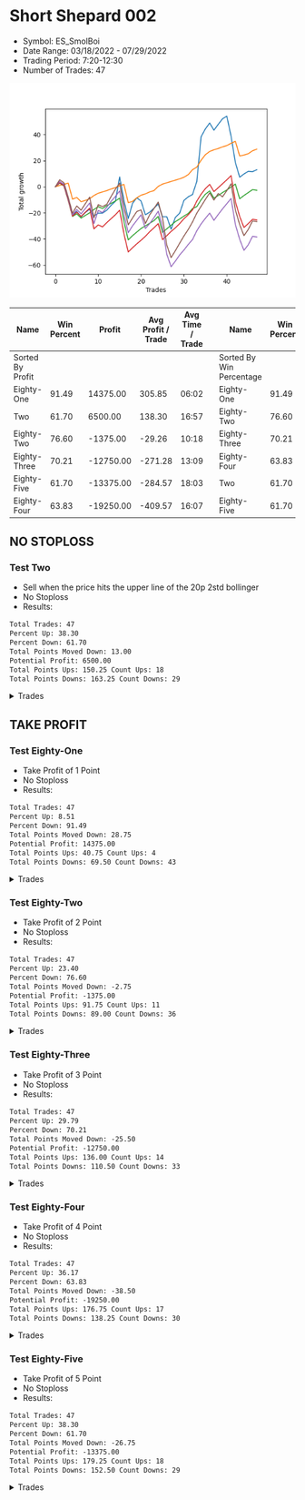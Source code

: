 # Short Shepard 002 
- Symbol: ES_SmolBoi
- Date Range: 03/18/2022 - 07/29/2022
- Trading Period: 7:20-12:30
- Number of Trades: 47

![Plot](ShortShepard002ES_SmolBoi.png)

| Name | Win Percent | Profit | Avg Profit / Trade | Avg Time / Trade |      | Name | Win Percent | Profit | Avg Profit / Trade | Avg Time / Trade |
| ---- | ----------- | ------ | ------------------ | ---------------- | ---- | ---- | ----------- | ------ | ------------------ | ---------------- |
| Sorted By <br> Profit | | | | | | Sorted By <br> Win Percentage ||||
| Eighty-One | 91.49 | 14375.00 | 305.85 | 06:02 |     | Eighty-One | 91.49 | 14375.00 | 305.85 | 06:02 |
| Two | 61.70 | 6500.00 | 138.30 | 16:57 |     | Eighty-Two | 76.60 | -1375.00 | -29.26 | 10:18 |
| Eighty-Two | 76.60 | -1375.00 | -29.26 | 10:18 |     | Eighty-Three | 70.21 | -12750.00 | -271.28 | 13:09 |
| Eighty-Three | 70.21 | -12750.00 | -271.28 | 13:09 |     | Eighty-Four | 63.83 | -19250.00 | -409.57 | 16:07 |
| Eighty-Five | 61.70 | -13375.00 | -284.57 | 18:03 |     | Two | 61.70 | 6500.00 | 138.30 | 16:57 |
| Eighty-Four | 63.83 | -19250.00 | -409.57 | 16:07 |     | Eighty-Five | 61.70 | -13375.00 | -284.57 | 18:03 |

## NO STOPLOSS

### Test Two
* Sell when the price hits the upper line of the 20p 2std bollinger
* No Stoploss
* Results:
```
Total Trades: 47
Percent Up: 38.30
Percent Down: 61.70
Total Points Moved Down: 13.00
Potential Profit: 6500.00
Total Points Ups: 150.25 Count Ups: 18
Total Points Downs: 163.25 Count Downs: 29
```

<details><summary>Trades</summary>

<code>In: 2022-03-25 11:57:00		Out: 2022-03-25 12:00:55		Total Position Time: 03:55		Total Move Down: 2.75		Total to Date: 2.75</code> <br />
<code>In: 2022-03-28 10:33:00		Out: 2022-03-28 10:55:00		Total Position Time: 22:00		Total Move Down: -1.00		Total to Date: 1.75</code> <br />
<code>In: 2022-03-28 11:34:00		Out: 2022-03-28 12:03:55		Total Position Time: 29:55		Total Move Down: -11.00		Total to Date: -9.25</code> <br />
<code>In: 2022-03-28 11:36:00		Out: 2022-03-28 12:05:55		Total Position Time: 29:55		Total Move Down: -12.25		Total to Date: -21.50</code> <br />
<code>In: 2022-03-29 08:36:00		Out: 2022-03-29 09:01:40		Total Position Time: 25:40		Total Move Down: 2.50		Total to Date: -19.00</code> <br />
<code>In: 2022-03-29 10:51:00		Out: 2022-03-29 11:18:30		Total Position Time: 27:30		Total Move Down: -4.00		Total to Date: -23.00</code> <br />
<code>In: 2022-04-06 08:56:00		Out: 2022-04-06 09:09:40		Total Position Time: 13:40		Total Move Down: 3.25		Total to Date: -19.75</code> <br />
<code>In: 2022-04-06 08:57:00		Out: 2022-04-06 09:09:40		Total Position Time: 12:40		Total Move Down: 2.50		Total to Date: -17.25</code> <br />
<code>In: 2022-04-06 10:32:00		Out: 2022-04-06 10:57:20		Total Position Time: 25:20		Total Move Down: -5.25		Total to Date: -22.50</code> <br />
<code>In: 2022-04-06 10:47:00		Out: 2022-04-06 10:57:20		Total Position Time: 10:20		Total Move Down: 2.25		Total to Date: -20.25</code> <br />
<code>In: 2022-04-07 10:25:00		Out: 2022-04-07 10:45:15		Total Position Time: 20:15		Total Move Down: -0.00		Total to Date: -20.25</code> <br />
<code>In: 2022-04-07 11:06:00		Out: 2022-04-07 11:18:20		Total Position Time: 12:20		Total Move Down: 2.25		Total to Date: -18.00</code> <br />
<code>In: 2022-04-12 08:36:00		Out: 2022-04-12 08:49:15		Total Position Time: 13:15		Total Move Down: 3.75		Total to Date: -14.25</code> <br />
<code>In: 2022-04-14 11:08:00		Out: 2022-04-14 11:19:10		Total Position Time: 11:10		Total Move Down: 3.00		Total to Date: -11.25</code> <br />
<code>In: 2022-04-25 07:39:00		Out: 2022-04-25 07:52:35		Total Position Time: 13:35		Total Move Down: 18.75		Total to Date: 7.50</code> <br />
<code>In: 2022-05-04 08:58:00		Out: 2022-05-04 09:27:55		Total Position Time: 29:55		Total Move Down: -18.00		Total to Date: -10.50</code> <br />
<code>In: 2022-05-04 09:32:00		Out: 2022-05-04 10:01:55		Total Position Time: 29:55		Total Move Down: -14.00		Total to Date: -24.50</code> <br />
<code>In: 2022-05-09 09:20:00		Out: 2022-05-09 09:37:50		Total Position Time: 17:50		Total Move Down: 11.75		Total to Date: -12.75</code> <br />
<code>In: 2022-05-09 12:04:00		Out: 2022-05-09 12:20:35		Total Position Time: 16:35		Total Move Down: 4.25		Total to Date: -8.50</code> <br />
<code>In: 2022-05-16 08:51:00		Out: 2022-05-16 09:11:35		Total Position Time: 20:35		Total Move Down: -2.50		Total to Date: -11.00</code> <br />
<code>In: 2022-05-24 08:55:00		Out: 2022-05-24 09:24:55		Total Position Time: 29:55		Total Move Down: -10.50		Total to Date: -21.50</code> <br />
<code>In: 2022-05-25 10:41:00		Out: 2022-05-25 10:52:10		Total Position Time: 11:10		Total Move Down: 2.00		Total to Date: -19.50</code> <br />
<code>In: 2022-05-25 10:47:00		Out: 2022-05-25 10:52:10		Total Position Time: 05:10		Total Move Down: 3.00		Total to Date: -16.50</code> <br />
<code>In: 2022-05-25 11:07:00		Out: 2022-05-25 11:07:10		Total Position Time: 00:10		Total Move Down: 3.25		Total to Date: -13.25</code> <br />
<code>In: 2022-05-25 11:23:00		Out: 2022-05-25 11:50:00		Total Position Time: 27:00		Total Move Down: -9.75		Total to Date: -23.00</code> <br />
<code>In: 2022-05-25 11:33:00		Out: 2022-05-25 11:50:00		Total Position Time: 17:00		Total Move Down: -0.00		Total to Date: -23.00</code> <br />
<code>In: 2022-05-31 07:26:00		Out: 2022-05-31 07:55:55		Total Position Time: 29:55		Total Move Down: -9.50		Total to Date: -32.50</code> <br />
<code>In: 2022-06-09 08:47:00		Out: 2022-06-09 09:11:05		Total Position Time: 24:05		Total Move Down: 9.00		Total to Date: -23.50</code> <br />
<code>In: 2022-06-09 10:14:00		Out: 2022-06-09 10:18:55		Total Position Time: 04:55		Total Move Down: 3.25		Total to Date: -20.25</code> <br />
<code>In: 2022-06-10 12:03:00		Out: 2022-06-10 12:05:55		Total Position Time: 02:55		Total Move Down: 9.75		Total to Date: -10.50</code> <br />
<code>In: 2022-06-13 10:54:00		Out: 2022-06-13 11:02:10		Total Position Time: 08:10		Total Move Down: 2.75		Total to Date: -7.75</code> <br />
<code>In: 2022-06-15 09:26:00		Out: 2022-06-15 09:34:05		Total Position Time: 08:05		Total Move Down: 1.75		Total to Date: -6.00</code> <br />
<code>In: 2022-06-15 11:02:00		Out: 2022-06-15 11:03:05		Total Position Time: 01:05		Total Move Down: 10.00		Total to Date: 4.00</code> <br />
<code>In: 2022-06-15 11:48:00		Out: 2022-06-15 11:58:05		Total Position Time: 10:05		Total Move Down: 34.25		Total to Date: 38.25</code> <br />
<code>In: 2022-06-16 08:31:00		Out: 2022-06-16 08:41:25		Total Position Time: 10:25		Total Move Down: 6.00		Total to Date: 44.25</code> <br />
<code>In: 2022-06-16 10:11:00		Out: 2022-06-16 10:20:05		Total Position Time: 09:05		Total Move Down: 4.50		Total to Date: 48.75</code> <br />
<code>In: 2022-06-17 08:13:00		Out: 2022-06-17 08:42:55		Total Position Time: 29:55		Total Move Down: -5.50		Total to Date: 43.25</code> <br />
<code>In: 2022-06-17 10:16:00		Out: 2022-06-17 10:27:05		Total Position Time: 11:05		Total Move Down: 4.50		Total to Date: 47.75</code> <br />
<code>In: 2022-06-23 11:41:00		Out: 2022-06-23 12:01:10		Total Position Time: 20:10		Total Move Down: 4.25		Total to Date: 52.00</code> <br />
<code>In: 2022-06-29 11:08:00		Out: 2022-06-29 11:20:45		Total Position Time: 12:45		Total Move Down: 2.00		Total to Date: 54.00</code> <br />
<code>In: 2022-06-30 07:39:00		Out: 2022-06-30 08:08:55		Total Position Time: 29:55		Total Move Down: -15.50		Total to Date: 38.50</code> <br />
<code>In: 2022-06-30 08:02:00		Out: 2022-06-30 08:31:55		Total Position Time: 29:55		Total Move Down: -20.00		Total to Date: 18.50</code> <br />
<code>In: 2022-07-01 10:36:00		Out: 2022-07-01 11:05:55		Total Position Time: 29:55		Total Move Down: -11.25		Total to Date: 7.25</code> <br />
<code>In: 2022-07-05 08:53:00		Out: 2022-07-05 09:03:50		Total Position Time: 10:50		Total Move Down: 2.50		Total to Date: 9.75</code> <br />
<code>In: 2022-07-06 10:11:00		Out: 2022-07-06 10:26:25		Total Position Time: 15:25		Total Move Down: 2.00		Total to Date: 11.75</code> <br />
<code>In: 2022-07-06 11:01:00		Out: 2022-07-06 11:02:20		Total Position Time: 01:20		Total Move Down: -0.25		Total to Date: 11.50</code> <br />
<code>In: 2022-07-18 08:48:00		Out: 2022-07-18 09:08:15		Total Position Time: 20:15		Total Move Down: 1.50		Total to Date: 13.00</code> <br />


</details>

## TAKE PROFIT

### Test Eighty-One
* Take Profit of 1 Point
* No Stoploss
* Results:
```
Total Trades: 47
Percent Up: 8.51
Percent Down: 91.49
Total Points Moved Down: 28.75
Potential Profit: 14375.00
Total Points Ups: 40.75 Count Ups: 4
Total Points Downs: 69.50 Count Downs: 43
```

<details><summary>Trades</summary>

<code>In: 2022-03-25 11:57:00		Out: 2022-03-25 11:58:45		Total Position Time: 01:45		Total Move Down: 1.00		Total to Date: 1.00</code> <br />
<code>In: 2022-03-28 10:33:00		Out: 2022-03-28 10:57:00		Total Position Time: 24:00		Total Move Down: 0.75		Total to Date: 1.75</code> <br />
<code>In: 2022-03-28 11:34:00		Out: 2022-03-28 11:36:05		Total Position Time: 02:05		Total Move Down: 1.00		Total to Date: 2.75</code> <br />
<code>In: 2022-03-28 11:36:00		Out: 2022-03-28 12:05:55		Total Position Time: 29:55		Total Move Down: -12.25		Total to Date: -9.50</code> <br />
<code>In: 2022-03-29 08:36:00		Out: 2022-03-29 08:37:25		Total Position Time: 01:25		Total Move Down: 1.25		Total to Date: -8.25</code> <br />
<code>In: 2022-03-29 10:51:00		Out: 2022-03-29 11:20:55		Total Position Time: 29:55		Total Move Down: -3.25		Total to Date: -11.50</code> <br />
<code>In: 2022-04-06 08:56:00		Out: 2022-04-06 08:56:55		Total Position Time: 00:55		Total Move Down: 1.00		Total to Date: -10.50</code> <br />
<code>In: 2022-04-06 08:57:00		Out: 2022-04-06 08:57:35		Total Position Time: 00:35		Total Move Down: 1.25		Total to Date: -9.25</code> <br />
<code>In: 2022-04-06 10:32:00		Out: 2022-04-06 11:00:10		Total Position Time: 28:10		Total Move Down: 2.50		Total to Date: -6.75</code> <br />
<code>In: 2022-04-06 10:47:00		Out: 2022-04-06 10:47:10		Total Position Time: 00:10		Total Move Down: 1.75		Total to Date: -5.00</code> <br />
<code>In: 2022-04-07 10:25:00		Out: 2022-04-07 10:48:20		Total Position Time: 23:20		Total Move Down: 1.00		Total to Date: -4.00</code> <br />
<code>In: 2022-04-07 11:06:00		Out: 2022-04-07 11:06:15		Total Position Time: 00:15		Total Move Down: 1.00		Total to Date: -3.00</code> <br />
<code>In: 2022-04-12 08:36:00		Out: 2022-04-12 08:36:10		Total Position Time: 00:10		Total Move Down: 1.25		Total to Date: -1.75</code> <br />
<code>In: 2022-04-14 11:08:00		Out: 2022-04-14 11:09:00		Total Position Time: 01:00		Total Move Down: 1.00		Total to Date: -0.75</code> <br />
<code>In: 2022-04-25 07:39:00		Out: 2022-04-25 07:39:15		Total Position Time: 00:15		Total Move Down: 1.50		Total to Date: 0.75</code> <br />
<code>In: 2022-05-04 08:58:00		Out: 2022-05-04 09:02:35		Total Position Time: 04:35		Total Move Down: 1.00		Total to Date: 1.75</code> <br />
<code>In: 2022-05-04 09:32:00		Out: 2022-05-04 10:01:55		Total Position Time: 29:55		Total Move Down: -14.00		Total to Date: -12.25</code> <br />
<code>In: 2022-05-09 09:20:00		Out: 2022-05-09 09:20:15		Total Position Time: 00:15		Total Move Down: 1.00		Total to Date: -11.25</code> <br />
<code>In: 2022-05-09 12:04:00		Out: 2022-05-09 12:04:10		Total Position Time: 00:10		Total Move Down: 2.75		Total to Date: -8.50</code> <br />
<code>In: 2022-05-16 08:51:00		Out: 2022-05-16 09:15:55		Total Position Time: 24:55		Total Move Down: 2.00		Total to Date: -6.50</code> <br />
<code>In: 2022-05-24 08:55:00		Out: 2022-05-24 08:56:15		Total Position Time: 01:15		Total Move Down: 1.00		Total to Date: -5.50</code> <br />
<code>In: 2022-05-25 10:41:00		Out: 2022-05-25 10:41:15		Total Position Time: 00:15		Total Move Down: 1.50		Total to Date: -4.00</code> <br />
<code>In: 2022-05-25 10:47:00		Out: 2022-05-25 10:51:20		Total Position Time: 04:20		Total Move Down: 1.00		Total to Date: -3.00</code> <br />
<code>In: 2022-05-25 11:07:00		Out: 2022-05-25 11:07:10		Total Position Time: 00:10		Total Move Down: 3.25		Total to Date: 0.25</code> <br />
<code>In: 2022-05-25 11:23:00		Out: 2022-05-25 11:23:25		Total Position Time: 00:25		Total Move Down: 1.75		Total to Date: 2.00</code> <br />
<code>In: 2022-05-25 11:33:00		Out: 2022-05-25 11:33:15		Total Position Time: 00:15		Total Move Down: 1.00		Total to Date: 3.00</code> <br />
<code>In: 2022-05-31 07:26:00		Out: 2022-05-31 07:26:20		Total Position Time: 00:20		Total Move Down: 1.00		Total to Date: 4.00</code> <br />
<code>In: 2022-06-09 08:47:00		Out: 2022-06-09 08:48:05		Total Position Time: 01:05		Total Move Down: 1.00		Total to Date: 5.00</code> <br />
<code>In: 2022-06-09 10:14:00		Out: 2022-06-09 10:16:30		Total Position Time: 02:30		Total Move Down: 1.00		Total to Date: 6.00</code> <br />
<code>In: 2022-06-10 12:03:00		Out: 2022-06-10 12:03:15		Total Position Time: 00:15		Total Move Down: 1.25		Total to Date: 7.25</code> <br />
<code>In: 2022-06-13 10:54:00		Out: 2022-06-13 10:54:10		Total Position Time: 00:10		Total Move Down: 2.00		Total to Date: 9.25</code> <br />
<code>In: 2022-06-15 09:26:00		Out: 2022-06-15 09:26:10		Total Position Time: 00:10		Total Move Down: 3.75		Total to Date: 13.00</code> <br />
<code>In: 2022-06-15 11:02:00		Out: 2022-06-15 11:02:10		Total Position Time: 00:10		Total Move Down: 2.00		Total to Date: 15.00</code> <br />
<code>In: 2022-06-15 11:48:00		Out: 2022-06-15 11:48:10		Total Position Time: 00:10		Total Move Down: 5.25		Total to Date: 20.25</code> <br />
<code>In: 2022-06-16 08:31:00		Out: 2022-06-16 08:31:10		Total Position Time: 00:10		Total Move Down: 4.25		Total to Date: 24.50</code> <br />
<code>In: 2022-06-16 10:11:00		Out: 2022-06-16 10:11:10		Total Position Time: 00:10		Total Move Down: 2.50		Total to Date: 27.00</code> <br />
<code>In: 2022-06-17 08:13:00		Out: 2022-06-17 08:25:45		Total Position Time: 12:45		Total Move Down: 1.25		Total to Date: 28.25</code> <br />
<code>In: 2022-06-17 10:16:00		Out: 2022-06-17 10:20:55		Total Position Time: 04:55		Total Move Down: 1.00		Total to Date: 29.25</code> <br />
<code>In: 2022-06-23 11:41:00		Out: 2022-06-23 11:42:00		Total Position Time: 01:00		Total Move Down: 1.25		Total to Date: 30.50</code> <br />
<code>In: 2022-06-29 11:08:00		Out: 2022-06-29 11:08:20		Total Position Time: 00:20		Total Move Down: 1.00		Total to Date: 31.50</code> <br />
<code>In: 2022-06-30 07:39:00		Out: 2022-06-30 07:39:55		Total Position Time: 00:55		Total Move Down: 1.75		Total to Date: 33.25</code> <br />
<code>In: 2022-06-30 08:02:00		Out: 2022-06-30 08:03:50		Total Position Time: 01:50		Total Move Down: 1.50		Total to Date: 34.75</code> <br />
<code>In: 2022-07-01 10:36:00		Out: 2022-07-01 11:05:55		Total Position Time: 29:55		Total Move Down: -11.25		Total to Date: 23.50</code> <br />
<code>In: 2022-07-05 08:53:00		Out: 2022-07-05 09:03:45		Total Position Time: 10:45		Total Move Down: 0.75		Total to Date: 24.25</code> <br />
<code>In: 2022-07-06 10:11:00		Out: 2022-07-06 10:13:45		Total Position Time: 02:45		Total Move Down: 1.00		Total to Date: 25.25</code> <br />
<code>In: 2022-07-06 11:01:00		Out: 2022-07-06 11:02:25		Total Position Time: 01:25		Total Move Down: 2.25		Total to Date: 27.50</code> <br />
<code>In: 2022-07-18 08:48:00		Out: 2022-07-18 08:50:10		Total Position Time: 02:10		Total Move Down: 1.25		Total to Date: 28.75</code> <br />


</details>

### Test Eighty-Two
* Take Profit of 2 Point
* No Stoploss
* Results:
```
Total Trades: 47
Percent Up: 23.40
Percent Down: 76.60
Total Points Moved Down: -2.75
Potential Profit: -1375.00
Total Points Ups: 91.75 Count Ups: 11
Total Points Downs: 89.00 Count Downs: 36
```

<details><summary>Trades</summary>

<code>In: 2022-03-25 11:57:00		Out: 2022-03-25 12:00:50		Total Position Time: 03:50		Total Move Down: 2.75		Total to Date: 2.75</code> <br />
<code>In: 2022-03-28 10:33:00		Out: 2022-03-28 11:02:55		Total Position Time: 29:55		Total Move Down: -2.25		Total to Date: 0.50</code> <br />
<code>In: 2022-03-28 11:34:00		Out: 2022-03-28 12:03:55		Total Position Time: 29:55		Total Move Down: -11.00		Total to Date: -10.50</code> <br />
<code>In: 2022-03-28 11:36:00		Out: 2022-03-28 12:05:55		Total Position Time: 29:55		Total Move Down: -12.25		Total to Date: -22.75</code> <br />
<code>In: 2022-03-29 08:36:00		Out: 2022-03-29 08:37:30		Total Position Time: 01:30		Total Move Down: 2.00		Total to Date: -20.75</code> <br />
<code>In: 2022-03-29 10:51:00		Out: 2022-03-29 11:20:55		Total Position Time: 29:55		Total Move Down: -3.25		Total to Date: -24.00</code> <br />
<code>In: 2022-04-06 08:56:00		Out: 2022-04-06 08:57:35		Total Position Time: 01:35		Total Move Down: 2.00		Total to Date: -22.00</code> <br />
<code>In: 2022-04-06 08:57:00		Out: 2022-04-06 09:04:20		Total Position Time: 07:20		Total Move Down: 2.00		Total to Date: -20.00</code> <br />
<code>In: 2022-04-06 10:32:00		Out: 2022-04-06 11:00:10		Total Position Time: 28:10		Total Move Down: 2.50		Total to Date: -17.50</code> <br />
<code>In: 2022-04-06 10:47:00		Out: 2022-04-06 10:47:15		Total Position Time: 00:15		Total Move Down: 2.25		Total to Date: -15.25</code> <br />
<code>In: 2022-04-07 10:25:00		Out: 2022-04-07 10:54:55		Total Position Time: 29:55		Total Move Down: -1.50		Total to Date: -16.75</code> <br />
<code>In: 2022-04-07 11:06:00		Out: 2022-04-07 11:06:40		Total Position Time: 00:40		Total Move Down: 2.25		Total to Date: -14.50</code> <br />
<code>In: 2022-04-12 08:36:00		Out: 2022-04-12 08:36:15		Total Position Time: 00:15		Total Move Down: 1.75		Total to Date: -12.75</code> <br />
<code>In: 2022-04-14 11:08:00		Out: 2022-04-14 11:14:15		Total Position Time: 06:15		Total Move Down: 1.75		Total to Date: -11.00</code> <br />
<code>In: 2022-04-25 07:39:00		Out: 2022-04-25 07:39:20		Total Position Time: 00:20		Total Move Down: 2.25		Total to Date: -8.75</code> <br />
<code>In: 2022-05-04 08:58:00		Out: 2022-05-04 09:27:55		Total Position Time: 29:55		Total Move Down: -18.00		Total to Date: -26.75</code> <br />
<code>In: 2022-05-04 09:32:00		Out: 2022-05-04 10:01:55		Total Position Time: 29:55		Total Move Down: -14.00		Total to Date: -40.75</code> <br />
<code>In: 2022-05-09 09:20:00		Out: 2022-05-09 09:20:20		Total Position Time: 00:20		Total Move Down: 3.25		Total to Date: -37.50</code> <br />
<code>In: 2022-05-09 12:04:00		Out: 2022-05-09 12:04:10		Total Position Time: 00:10		Total Move Down: 2.75		Total to Date: -34.75</code> <br />
<code>In: 2022-05-16 08:51:00		Out: 2022-05-16 09:16:05		Total Position Time: 25:05		Total Move Down: 2.75		Total to Date: -32.00</code> <br />
<code>In: 2022-05-24 08:55:00		Out: 2022-05-24 09:01:05		Total Position Time: 06:05		Total Move Down: 2.00		Total to Date: -30.00</code> <br />
<code>In: 2022-05-25 10:41:00		Out: 2022-05-25 10:52:10		Total Position Time: 11:10		Total Move Down: 2.00		Total to Date: -28.00</code> <br />
<code>In: 2022-05-25 10:47:00		Out: 2022-05-25 10:51:35		Total Position Time: 04:35		Total Move Down: 2.00		Total to Date: -26.00</code> <br />
<code>In: 2022-05-25 11:07:00		Out: 2022-05-25 11:07:10		Total Position Time: 00:10		Total Move Down: 3.25		Total to Date: -22.75</code> <br />
<code>In: 2022-05-25 11:23:00		Out: 2022-05-25 11:52:55		Total Position Time: 29:55		Total Move Down: -12.25		Total to Date: -35.00</code> <br />
<code>In: 2022-05-25 11:33:00		Out: 2022-05-25 11:39:10		Total Position Time: 06:10		Total Move Down: 2.75		Total to Date: -32.25</code> <br />
<code>In: 2022-05-31 07:26:00		Out: 2022-05-31 07:26:35		Total Position Time: 00:35		Total Move Down: 2.75		Total to Date: -29.50</code> <br />
<code>In: 2022-06-09 08:47:00		Out: 2022-06-09 08:48:20		Total Position Time: 01:20		Total Move Down: 2.75		Total to Date: -26.75</code> <br />
<code>In: 2022-06-09 10:14:00		Out: 2022-06-09 10:16:55		Total Position Time: 02:55		Total Move Down: 2.00		Total to Date: -24.75</code> <br />
<code>In: 2022-06-10 12:03:00		Out: 2022-06-10 12:03:25		Total Position Time: 00:25		Total Move Down: 2.25		Total to Date: -22.50</code> <br />
<code>In: 2022-06-13 10:54:00		Out: 2022-06-13 10:54:10		Total Position Time: 00:10		Total Move Down: 2.00		Total to Date: -20.50</code> <br />
<code>In: 2022-06-15 09:26:00		Out: 2022-06-15 09:26:10		Total Position Time: 00:10		Total Move Down: 3.75		Total to Date: -16.75</code> <br />
<code>In: 2022-06-15 11:02:00		Out: 2022-06-15 11:02:45		Total Position Time: 00:45		Total Move Down: 1.50		Total to Date: -15.25</code> <br />
<code>In: 2022-06-15 11:48:00		Out: 2022-06-15 11:48:10		Total Position Time: 00:10		Total Move Down: 5.25		Total to Date: -10.00</code> <br />
<code>In: 2022-06-16 08:31:00		Out: 2022-06-16 08:31:10		Total Position Time: 00:10		Total Move Down: 4.25		Total to Date: -5.75</code> <br />
<code>In: 2022-06-16 10:11:00		Out: 2022-06-16 10:11:10		Total Position Time: 00:10		Total Move Down: 2.50		Total to Date: -3.25</code> <br />
<code>In: 2022-06-17 08:13:00		Out: 2022-06-17 08:42:55		Total Position Time: 29:55		Total Move Down: -5.50		Total to Date: -8.75</code> <br />
<code>In: 2022-06-17 10:16:00		Out: 2022-06-17 10:22:10		Total Position Time: 06:10		Total Move Down: 2.00		Total to Date: -6.75</code> <br />
<code>In: 2022-06-23 11:41:00		Out: 2022-06-23 11:45:45		Total Position Time: 04:45		Total Move Down: 2.25		Total to Date: -4.50</code> <br />
<code>In: 2022-06-29 11:08:00		Out: 2022-06-29 11:20:40		Total Position Time: 12:40		Total Move Down: 2.00		Total to Date: -2.50</code> <br />
<code>In: 2022-06-30 07:39:00		Out: 2022-06-30 07:40:00		Total Position Time: 01:00		Total Move Down: 2.25		Total to Date: -0.25</code> <br />
<code>In: 2022-06-30 08:02:00		Out: 2022-06-30 08:04:05		Total Position Time: 02:05		Total Move Down: 2.25		Total to Date: 2.00</code> <br />
<code>In: 2022-07-01 10:36:00		Out: 2022-07-01 11:05:55		Total Position Time: 29:55		Total Move Down: -11.25		Total to Date: -9.25</code> <br />
<code>In: 2022-07-05 08:53:00		Out: 2022-07-05 09:03:50		Total Position Time: 10:50		Total Move Down: 2.50		Total to Date: -6.75</code> <br />
<code>In: 2022-07-06 10:11:00		Out: 2022-07-06 10:16:40		Total Position Time: 05:40		Total Move Down: 2.25		Total to Date: -4.50</code> <br />
<code>In: 2022-07-06 11:01:00		Out: 2022-07-06 11:02:25		Total Position Time: 01:25		Total Move Down: 2.25		Total to Date: -2.25</code> <br />
<code>In: 2022-07-18 08:48:00		Out: 2022-07-18 09:17:55		Total Position Time: 29:55		Total Move Down: -0.50		Total to Date: -2.75</code> <br />


</details>

### Test Eighty-Three
* Take Profit of 3 Point
* No Stoploss
* Results:
```
Total Trades: 47
Percent Up: 29.79
Percent Down: 70.21
Total Points Moved Down: -25.50
Potential Profit: -12750.00
Total Points Ups: 136.00 Count Ups: 14
Total Points Downs: 110.50 Count Downs: 33
```

<details><summary>Trades</summary>

<code>In: 2022-03-25 11:57:00		Out: 2022-03-25 12:01:00		Total Position Time: 04:00		Total Move Down: 3.00		Total to Date: 3.00</code> <br />
<code>In: 2022-03-28 10:33:00		Out: 2022-03-28 11:02:55		Total Position Time: 29:55		Total Move Down: -2.25		Total to Date: 0.75</code> <br />
<code>In: 2022-03-28 11:34:00		Out: 2022-03-28 12:03:55		Total Position Time: 29:55		Total Move Down: -11.00		Total to Date: -10.25</code> <br />
<code>In: 2022-03-28 11:36:00		Out: 2022-03-28 12:05:55		Total Position Time: 29:55		Total Move Down: -12.25		Total to Date: -22.50</code> <br />
<code>In: 2022-03-29 08:36:00		Out: 2022-03-29 08:41:45		Total Position Time: 05:45		Total Move Down: 3.00		Total to Date: -19.50</code> <br />
<code>In: 2022-03-29 10:51:00		Out: 2022-03-29 11:20:55		Total Position Time: 29:55		Total Move Down: -3.25		Total to Date: -22.75</code> <br />
<code>In: 2022-04-06 08:56:00		Out: 2022-04-06 09:09:40		Total Position Time: 13:40		Total Move Down: 3.25		Total to Date: -19.50</code> <br />
<code>In: 2022-04-06 08:57:00		Out: 2022-04-06 09:11:00		Total Position Time: 14:00		Total Move Down: 3.00		Total to Date: -16.50</code> <br />
<code>In: 2022-04-06 10:32:00		Out: 2022-04-06 11:01:55		Total Position Time: 29:55		Total Move Down: -15.75		Total to Date: -32.25</code> <br />
<code>In: 2022-04-06 10:47:00		Out: 2022-04-06 10:58:00		Total Position Time: 11:00		Total Move Down: 3.00		Total to Date: -29.25</code> <br />
<code>In: 2022-04-07 10:25:00		Out: 2022-04-07 10:54:55		Total Position Time: 29:55		Total Move Down: -1.50		Total to Date: -30.75</code> <br />
<code>In: 2022-04-07 11:06:00		Out: 2022-04-07 11:18:40		Total Position Time: 12:40		Total Move Down: 3.25		Total to Date: -27.50</code> <br />
<code>In: 2022-04-12 08:36:00		Out: 2022-04-12 08:40:20		Total Position Time: 04:20		Total Move Down: 3.00		Total to Date: -24.50</code> <br />
<code>In: 2022-04-14 11:08:00		Out: 2022-04-14 11:18:25		Total Position Time: 10:25		Total Move Down: 3.00		Total to Date: -21.50</code> <br />
<code>In: 2022-04-25 07:39:00		Out: 2022-04-25 07:39:30		Total Position Time: 00:30		Total Move Down: 3.50		Total to Date: -18.00</code> <br />
<code>In: 2022-05-04 08:58:00		Out: 2022-05-04 09:27:55		Total Position Time: 29:55		Total Move Down: -18.00		Total to Date: -36.00</code> <br />
<code>In: 2022-05-04 09:32:00		Out: 2022-05-04 10:01:55		Total Position Time: 29:55		Total Move Down: -14.00		Total to Date: -50.00</code> <br />
<code>In: 2022-05-09 09:20:00		Out: 2022-05-09 09:20:20		Total Position Time: 00:20		Total Move Down: 3.25		Total to Date: -46.75</code> <br />
<code>In: 2022-05-09 12:04:00		Out: 2022-05-09 12:04:15		Total Position Time: 00:15		Total Move Down: 3.00		Total to Date: -43.75</code> <br />
<code>In: 2022-05-16 08:51:00		Out: 2022-05-16 09:16:05		Total Position Time: 25:05		Total Move Down: 2.75		Total to Date: -41.00</code> <br />
<code>In: 2022-05-24 08:55:00		Out: 2022-05-24 09:01:15		Total Position Time: 06:15		Total Move Down: 3.00		Total to Date: -38.00</code> <br />
<code>In: 2022-05-25 10:41:00		Out: 2022-05-25 10:53:35		Total Position Time: 12:35		Total Move Down: 3.50		Total to Date: -34.50</code> <br />
<code>In: 2022-05-25 10:47:00		Out: 2022-05-25 10:52:10		Total Position Time: 05:10		Total Move Down: 3.00		Total to Date: -31.50</code> <br />
<code>In: 2022-05-25 11:07:00		Out: 2022-05-25 11:07:10		Total Position Time: 00:10		Total Move Down: 3.25		Total to Date: -28.25</code> <br />
<code>In: 2022-05-25 11:23:00		Out: 2022-05-25 11:52:55		Total Position Time: 29:55		Total Move Down: -12.25		Total to Date: -40.50</code> <br />
<code>In: 2022-05-25 11:33:00		Out: 2022-05-25 11:39:55		Total Position Time: 06:55		Total Move Down: 3.00		Total to Date: -37.50</code> <br />
<code>In: 2022-05-31 07:26:00		Out: 2022-05-31 07:29:45		Total Position Time: 03:45		Total Move Down: 3.25		Total to Date: -34.25</code> <br />
<code>In: 2022-06-09 08:47:00		Out: 2022-06-09 08:48:20		Total Position Time: 01:20		Total Move Down: 2.75		Total to Date: -31.50</code> <br />
<code>In: 2022-06-09 10:14:00		Out: 2022-06-09 10:18:55		Total Position Time: 04:55		Total Move Down: 3.25		Total to Date: -28.25</code> <br />
<code>In: 2022-06-10 12:03:00		Out: 2022-06-10 12:03:30		Total Position Time: 00:30		Total Move Down: 3.75		Total to Date: -24.50</code> <br />
<code>In: 2022-06-13 10:54:00		Out: 2022-06-13 10:54:15		Total Position Time: 00:15		Total Move Down: 3.00		Total to Date: -21.50</code> <br />
<code>In: 2022-06-15 09:26:00		Out: 2022-06-15 09:26:10		Total Position Time: 00:10		Total Move Down: 3.75		Total to Date: -17.75</code> <br />
<code>In: 2022-06-15 11:02:00		Out: 2022-06-15 11:03:00		Total Position Time: 01:00		Total Move Down: 6.75		Total to Date: -11.00</code> <br />
<code>In: 2022-06-15 11:48:00		Out: 2022-06-15 11:48:10		Total Position Time: 00:10		Total Move Down: 5.25		Total to Date: -5.75</code> <br />
<code>In: 2022-06-16 08:31:00		Out: 2022-06-16 08:31:10		Total Position Time: 00:10		Total Move Down: 4.25		Total to Date: -1.50</code> <br />
<code>In: 2022-06-16 10:11:00		Out: 2022-06-16 10:11:15		Total Position Time: 00:15		Total Move Down: 3.25		Total to Date: 1.75</code> <br />
<code>In: 2022-06-17 08:13:00		Out: 2022-06-17 08:42:55		Total Position Time: 29:55		Total Move Down: -5.50		Total to Date: -3.75</code> <br />
<code>In: 2022-06-17 10:16:00		Out: 2022-06-17 10:23:05		Total Position Time: 07:05		Total Move Down: 3.00		Total to Date: -0.75</code> <br />
<code>In: 2022-06-23 11:41:00		Out: 2022-06-23 11:46:00		Total Position Time: 05:00		Total Move Down: 3.00		Total to Date: 2.25</code> <br />
<code>In: 2022-06-29 11:08:00		Out: 2022-06-29 11:21:30		Total Position Time: 13:30		Total Move Down: 3.00		Total to Date: 5.25</code> <br />
<code>In: 2022-06-30 07:39:00		Out: 2022-06-30 07:40:10		Total Position Time: 01:10		Total Move Down: 3.25		Total to Date: 8.50</code> <br />
<code>In: 2022-06-30 08:02:00		Out: 2022-06-30 08:31:55		Total Position Time: 29:55		Total Move Down: -20.00		Total to Date: -11.50</code> <br />
<code>In: 2022-07-01 10:36:00		Out: 2022-07-01 11:05:55		Total Position Time: 29:55		Total Move Down: -11.25		Total to Date: -22.75</code> <br />
<code>In: 2022-07-05 08:53:00		Out: 2022-07-05 09:22:55		Total Position Time: 29:55		Total Move Down: -8.50		Total to Date: -31.25</code> <br />
<code>In: 2022-07-06 10:11:00		Out: 2022-07-06 10:27:20		Total Position Time: 16:20		Total Move Down: 3.00		Total to Date: -28.25</code> <br />
<code>In: 2022-07-06 11:01:00		Out: 2022-07-06 11:12:05		Total Position Time: 11:05		Total Move Down: 3.25		Total to Date: -25.00</code> <br />
<code>In: 2022-07-18 08:48:00		Out: 2022-07-18 09:17:55		Total Position Time: 29:55		Total Move Down: -0.50		Total to Date: -25.50</code> <br />


</details>

### Test Eighty-Four
* Take Profit of 4 Point
* No Stoploss
* Results:
```
Total Trades: 47
Percent Up: 36.17
Percent Down: 63.83
Total Points Moved Down: -38.50
Potential Profit: -19250.00
Total Points Ups: 176.75 Count Ups: 17
Total Points Downs: 138.25 Count Downs: 30
```

<details><summary>Trades</summary>

<code>In: 2022-03-25 11:57:00		Out: 2022-03-25 12:01:45		Total Position Time: 04:45		Total Move Down: 4.00		Total to Date: 4.00</code> <br />
<code>In: 2022-03-28 10:33:00		Out: 2022-03-28 11:02:55		Total Position Time: 29:55		Total Move Down: -2.25		Total to Date: 1.75</code> <br />
<code>In: 2022-03-28 11:34:00		Out: 2022-03-28 12:03:55		Total Position Time: 29:55		Total Move Down: -11.00		Total to Date: -9.25</code> <br />
<code>In: 2022-03-28 11:36:00		Out: 2022-03-28 12:05:55		Total Position Time: 29:55		Total Move Down: -12.25		Total to Date: -21.50</code> <br />
<code>In: 2022-03-29 08:36:00		Out: 2022-03-29 09:02:10		Total Position Time: 26:10		Total Move Down: 4.00		Total to Date: -17.50</code> <br />
<code>In: 2022-03-29 10:51:00		Out: 2022-03-29 11:20:55		Total Position Time: 29:55		Total Move Down: -3.25		Total to Date: -20.75</code> <br />
<code>In: 2022-04-06 08:56:00		Out: 2022-04-06 09:11:35		Total Position Time: 15:35		Total Move Down: 4.00		Total to Date: -16.75</code> <br />
<code>In: 2022-04-06 08:57:00		Out: 2022-04-06 09:13:05		Total Position Time: 16:05		Total Move Down: 4.25		Total to Date: -12.50</code> <br />
<code>In: 2022-04-06 10:32:00		Out: 2022-04-06 11:01:55		Total Position Time: 29:55		Total Move Down: -15.75		Total to Date: -28.25</code> <br />
<code>In: 2022-04-06 10:47:00		Out: 2022-04-06 11:00:10		Total Position Time: 13:10		Total Move Down: 10.00		Total to Date: -18.25</code> <br />
<code>In: 2022-04-07 10:25:00		Out: 2022-04-07 10:54:55		Total Position Time: 29:55		Total Move Down: -1.50		Total to Date: -19.75</code> <br />
<code>In: 2022-04-07 11:06:00		Out: 2022-04-07 11:19:10		Total Position Time: 13:10		Total Move Down: 4.00		Total to Date: -15.75</code> <br />
<code>In: 2022-04-12 08:36:00		Out: 2022-04-12 08:49:25		Total Position Time: 13:25		Total Move Down: 4.50		Total to Date: -11.25</code> <br />
<code>In: 2022-04-14 11:08:00		Out: 2022-04-14 11:19:25		Total Position Time: 11:25		Total Move Down: 3.75		Total to Date: -7.50</code> <br />
<code>In: 2022-04-25 07:39:00		Out: 2022-04-25 07:39:40		Total Position Time: 00:40		Total Move Down: 4.25		Total to Date: -3.25</code> <br />
<code>In: 2022-05-04 08:58:00		Out: 2022-05-04 09:27:55		Total Position Time: 29:55		Total Move Down: -18.00		Total to Date: -21.25</code> <br />
<code>In: 2022-05-04 09:32:00		Out: 2022-05-04 10:01:55		Total Position Time: 29:55		Total Move Down: -14.00		Total to Date: -35.25</code> <br />
<code>In: 2022-05-09 09:20:00		Out: 2022-05-09 09:20:35		Total Position Time: 00:35		Total Move Down: 5.25		Total to Date: -30.00</code> <br />
<code>In: 2022-05-09 12:04:00		Out: 2022-05-09 12:04:30		Total Position Time: 00:30		Total Move Down: 4.25		Total to Date: -25.75</code> <br />
<code>In: 2022-05-16 08:51:00		Out: 2022-05-16 09:18:05		Total Position Time: 27:05		Total Move Down: 4.25		Total to Date: -21.50</code> <br />
<code>In: 2022-05-24 08:55:00		Out: 2022-05-24 09:24:55		Total Position Time: 29:55		Total Move Down: -10.50		Total to Date: -32.00</code> <br />
<code>In: 2022-05-25 10:41:00		Out: 2022-05-25 10:56:15		Total Position Time: 15:15		Total Move Down: 3.75		Total to Date: -28.25</code> <br />
<code>In: 2022-05-25 10:47:00		Out: 2022-05-25 10:53:35		Total Position Time: 06:35		Total Move Down: 4.50		Total to Date: -23.75</code> <br />
<code>In: 2022-05-25 11:07:00		Out: 2022-05-25 11:07:15		Total Position Time: 00:15		Total Move Down: 5.00		Total to Date: -18.75</code> <br />
<code>In: 2022-05-25 11:23:00		Out: 2022-05-25 11:52:55		Total Position Time: 29:55		Total Move Down: -12.25		Total to Date: -31.00</code> <br />
<code>In: 2022-05-25 11:33:00		Out: 2022-05-25 12:02:55		Total Position Time: 29:55		Total Move Down: -20.75		Total to Date: -51.75</code> <br />
<code>In: 2022-05-31 07:26:00		Out: 2022-05-31 07:55:55		Total Position Time: 29:55		Total Move Down: -9.50		Total to Date: -61.25</code> <br />
<code>In: 2022-06-09 08:47:00		Out: 2022-06-09 08:48:35		Total Position Time: 01:35		Total Move Down: 4.25		Total to Date: -57.00</code> <br />
<code>In: 2022-06-09 10:14:00		Out: 2022-06-09 10:22:05		Total Position Time: 08:05		Total Move Down: 4.75		Total to Date: -52.25</code> <br />
<code>In: 2022-06-10 12:03:00		Out: 2022-06-10 12:03:30		Total Position Time: 00:30		Total Move Down: 3.75		Total to Date: -48.50</code> <br />
<code>In: 2022-06-13 10:54:00		Out: 2022-06-13 11:02:25		Total Position Time: 08:25		Total Move Down: 4.25		Total to Date: -44.25</code> <br />
<code>In: 2022-06-15 09:26:00		Out: 2022-06-15 09:26:20		Total Position Time: 00:20		Total Move Down: 3.75		Total to Date: -40.50</code> <br />
<code>In: 2022-06-15 11:02:00		Out: 2022-06-15 11:03:00		Total Position Time: 01:00		Total Move Down: 6.75		Total to Date: -33.75</code> <br />
<code>In: 2022-06-15 11:48:00		Out: 2022-06-15 11:48:10		Total Position Time: 00:10		Total Move Down: 5.25		Total to Date: -28.50</code> <br />
<code>In: 2022-06-16 08:31:00		Out: 2022-06-16 08:31:10		Total Position Time: 00:10		Total Move Down: 4.25		Total to Date: -24.25</code> <br />
<code>In: 2022-06-16 10:11:00		Out: 2022-06-16 10:13:35		Total Position Time: 02:35		Total Move Down: 4.00		Total to Date: -20.25</code> <br />
<code>In: 2022-06-17 08:13:00		Out: 2022-06-17 08:42:55		Total Position Time: 29:55		Total Move Down: -5.50		Total to Date: -25.75</code> <br />
<code>In: 2022-06-17 10:16:00		Out: 2022-06-17 10:26:30		Total Position Time: 10:30		Total Move Down: 4.50		Total to Date: -21.25</code> <br />
<code>In: 2022-06-23 11:41:00		Out: 2022-06-23 11:46:50		Total Position Time: 05:50		Total Move Down: 4.25		Total to Date: -17.00</code> <br />
<code>In: 2022-06-29 11:08:00		Out: 2022-06-29 11:22:35		Total Position Time: 14:35		Total Move Down: 4.00		Total to Date: -13.00</code> <br />
<code>In: 2022-06-30 07:39:00		Out: 2022-06-30 07:42:10		Total Position Time: 03:10		Total Move Down: 4.00		Total to Date: -9.00</code> <br />
<code>In: 2022-06-30 08:02:00		Out: 2022-06-30 08:31:55		Total Position Time: 29:55		Total Move Down: -20.00		Total to Date: -29.00</code> <br />
<code>In: 2022-07-01 10:36:00		Out: 2022-07-01 11:05:55		Total Position Time: 29:55		Total Move Down: -11.25		Total to Date: -40.25</code> <br />
<code>In: 2022-07-05 08:53:00		Out: 2022-07-05 09:22:55		Total Position Time: 29:55		Total Move Down: -8.50		Total to Date: -48.75</code> <br />
<code>In: 2022-07-06 10:11:00		Out: 2022-07-06 10:27:35		Total Position Time: 16:35		Total Move Down: 4.25		Total to Date: -44.50</code> <br />
<code>In: 2022-07-06 11:01:00		Out: 2022-07-06 11:12:15		Total Position Time: 11:15		Total Move Down: 6.50		Total to Date: -38.00</code> <br />
<code>In: 2022-07-18 08:48:00		Out: 2022-07-18 09:17:55		Total Position Time: 29:55		Total Move Down: -0.50		Total to Date: -38.50</code> <br />


</details>

### Test Eighty-Five
* Take Profit of 5 Point
* No Stoploss
* Results:
```
Total Trades: 47
Percent Up: 38.30
Percent Down: 61.70
Total Points Moved Down: -26.75
Potential Profit: -13375.00
Total Points Ups: 179.25 Count Ups: 18
Total Points Downs: 152.50 Count Downs: 29
```

<details><summary>Trades</summary>

<code>In: 2022-03-25 11:57:00		Out: 2022-03-25 12:01:55		Total Position Time: 04:55		Total Move Down: 5.25		Total to Date: 5.25</code> <br />
<code>In: 2022-03-28 10:33:00		Out: 2022-03-28 11:02:55		Total Position Time: 29:55		Total Move Down: -2.25		Total to Date: 3.00</code> <br />
<code>In: 2022-03-28 11:34:00		Out: 2022-03-28 12:03:55		Total Position Time: 29:55		Total Move Down: -11.00		Total to Date: -8.00</code> <br />
<code>In: 2022-03-28 11:36:00		Out: 2022-03-28 12:05:55		Total Position Time: 29:55		Total Move Down: -12.25		Total to Date: -20.25</code> <br />
<code>In: 2022-03-29 08:36:00		Out: 2022-03-29 09:02:15		Total Position Time: 26:15		Total Move Down: 5.50		Total to Date: -14.75</code> <br />
<code>In: 2022-03-29 10:51:00		Out: 2022-03-29 11:20:55		Total Position Time: 29:55		Total Move Down: -3.25		Total to Date: -18.00</code> <br />
<code>In: 2022-04-06 08:56:00		Out: 2022-04-06 09:13:05		Total Position Time: 17:05		Total Move Down: 5.00		Total to Date: -13.00</code> <br />
<code>In: 2022-04-06 08:57:00		Out: 2022-04-06 09:13:30		Total Position Time: 16:30		Total Move Down: 5.00		Total to Date: -8.00</code> <br />
<code>In: 2022-04-06 10:32:00		Out: 2022-04-06 11:01:55		Total Position Time: 29:55		Total Move Down: -15.75		Total to Date: -23.75</code> <br />
<code>In: 2022-04-06 10:47:00		Out: 2022-04-06 11:00:10		Total Position Time: 13:10		Total Move Down: 10.00		Total to Date: -13.75</code> <br />
<code>In: 2022-04-07 10:25:00		Out: 2022-04-07 10:54:55		Total Position Time: 29:55		Total Move Down: -1.50		Total to Date: -15.25</code> <br />
<code>In: 2022-04-07 11:06:00		Out: 2022-04-07 11:35:55		Total Position Time: 29:55		Total Move Down: 1.75		Total to Date: -13.50</code> <br />
<code>In: 2022-04-12 08:36:00		Out: 2022-04-12 08:50:30		Total Position Time: 14:30		Total Move Down: 6.00		Total to Date: -7.50</code> <br />
<code>In: 2022-04-14 11:08:00		Out: 2022-04-14 11:20:05		Total Position Time: 12:05		Total Move Down: 5.50		Total to Date: -2.00</code> <br />
<code>In: 2022-04-25 07:39:00		Out: 2022-04-25 07:39:55		Total Position Time: 00:55		Total Move Down: 4.75		Total to Date: 2.75</code> <br />
<code>In: 2022-05-04 08:58:00		Out: 2022-05-04 09:27:55		Total Position Time: 29:55		Total Move Down: -18.00		Total to Date: -15.25</code> <br />
<code>In: 2022-05-04 09:32:00		Out: 2022-05-04 10:01:55		Total Position Time: 29:55		Total Move Down: -14.00		Total to Date: -29.25</code> <br />
<code>In: 2022-05-09 09:20:00		Out: 2022-05-09 09:20:35		Total Position Time: 00:35		Total Move Down: 5.25		Total to Date: -24.00</code> <br />
<code>In: 2022-05-09 12:04:00		Out: 2022-05-09 12:09:35		Total Position Time: 05:35		Total Move Down: 5.00		Total to Date: -19.00</code> <br />
<code>In: 2022-05-16 08:51:00		Out: 2022-05-16 09:20:55		Total Position Time: 29:55		Total Move Down: 1.25		Total to Date: -17.75</code> <br />
<code>In: 2022-05-24 08:55:00		Out: 2022-05-24 09:24:55		Total Position Time: 29:55		Total Move Down: -10.50		Total to Date: -28.25</code> <br />
<code>In: 2022-05-25 10:41:00		Out: 2022-05-25 11:06:40		Total Position Time: 25:40		Total Move Down: 6.75		Total to Date: -21.50</code> <br />
<code>In: 2022-05-25 10:47:00		Out: 2022-05-25 10:56:15		Total Position Time: 09:15		Total Move Down: 4.75		Total to Date: -16.75</code> <br />
<code>In: 2022-05-25 11:07:00		Out: 2022-05-25 11:07:15		Total Position Time: 00:15		Total Move Down: 5.00		Total to Date: -11.75</code> <br />
<code>In: 2022-05-25 11:23:00		Out: 2022-05-25 11:52:55		Total Position Time: 29:55		Total Move Down: -12.25		Total to Date: -24.00</code> <br />
<code>In: 2022-05-25 11:33:00		Out: 2022-05-25 12:02:55		Total Position Time: 29:55		Total Move Down: -20.75		Total to Date: -44.75</code> <br />
<code>In: 2022-05-31 07:26:00		Out: 2022-05-31 07:55:55		Total Position Time: 29:55		Total Move Down: -9.50		Total to Date: -54.25</code> <br />
<code>In: 2022-06-09 08:47:00		Out: 2022-06-09 08:48:50		Total Position Time: 01:50		Total Move Down: 5.25		Total to Date: -49.00</code> <br />
<code>In: 2022-06-09 10:14:00		Out: 2022-06-09 10:22:35		Total Position Time: 08:35		Total Move Down: 5.75		Total to Date: -43.25</code> <br />
<code>In: 2022-06-10 12:03:00		Out: 2022-06-10 12:03:40		Total Position Time: 00:40		Total Move Down: 5.50		Total to Date: -37.75</code> <br />
<code>In: 2022-06-13 10:54:00		Out: 2022-06-13 11:02:35		Total Position Time: 08:35		Total Move Down: 5.00		Total to Date: -32.75</code> <br />
<code>In: 2022-06-15 09:26:00		Out: 2022-06-15 09:36:10		Total Position Time: 10:10		Total Move Down: 5.75		Total to Date: -27.00</code> <br />
<code>In: 2022-06-15 11:02:00		Out: 2022-06-15 11:03:00		Total Position Time: 01:00		Total Move Down: 6.75		Total to Date: -20.25</code> <br />
<code>In: 2022-06-15 11:48:00		Out: 2022-06-15 11:48:10		Total Position Time: 00:10		Total Move Down: 5.25		Total to Date: -15.00</code> <br />
<code>In: 2022-06-16 08:31:00		Out: 2022-06-16 08:35:10		Total Position Time: 04:10		Total Move Down: 5.25		Total to Date: -9.75</code> <br />
<code>In: 2022-06-16 10:11:00		Out: 2022-06-16 10:20:25		Total Position Time: 09:25		Total Move Down: 5.00		Total to Date: -4.75</code> <br />
<code>In: 2022-06-17 08:13:00		Out: 2022-06-17 08:42:55		Total Position Time: 29:55		Total Move Down: -5.50		Total to Date: -10.25</code> <br />
<code>In: 2022-06-17 10:16:00		Out: 2022-06-17 10:26:50		Total Position Time: 10:50		Total Move Down: 5.00		Total to Date: -5.25</code> <br />
<code>In: 2022-06-23 11:41:00		Out: 2022-06-23 12:10:55		Total Position Time: 29:55		Total Move Down: -2.50		Total to Date: -7.75</code> <br />
<code>In: 2022-06-29 11:08:00		Out: 2022-06-29 11:24:15		Total Position Time: 16:15		Total Move Down: 4.75		Total to Date: -3.00</code> <br />
<code>In: 2022-06-30 07:39:00		Out: 2022-06-30 07:43:00		Total Position Time: 04:00		Total Move Down: 5.25		Total to Date: 2.25</code> <br />
<code>In: 2022-06-30 08:02:00		Out: 2022-06-30 08:31:55		Total Position Time: 29:55		Total Move Down: -20.00		Total to Date: -17.75</code> <br />
<code>In: 2022-07-01 10:36:00		Out: 2022-07-01 11:05:55		Total Position Time: 29:55		Total Move Down: -11.25		Total to Date: -29.00</code> <br />
<code>In: 2022-07-05 08:53:00		Out: 2022-07-05 09:22:55		Total Position Time: 29:55		Total Move Down: -8.50		Total to Date: -37.50</code> <br />
<code>In: 2022-07-06 10:11:00		Out: 2022-07-06 10:28:05		Total Position Time: 17:05		Total Move Down: 4.75		Total to Date: -32.75</code> <br />
<code>In: 2022-07-06 11:01:00		Out: 2022-07-06 11:12:15		Total Position Time: 11:15		Total Move Down: 6.50		Total to Date: -26.25</code> <br />
<code>In: 2022-07-18 08:48:00		Out: 2022-07-18 09:17:55		Total Position Time: 29:55		Total Move Down: -0.50		Total to Date: -26.75</code> <br />


</details>